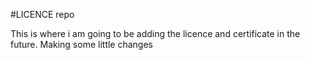 #LICENCE repo

This is where i am going to be adding the licence and certificate in the future.
Making some little changes
